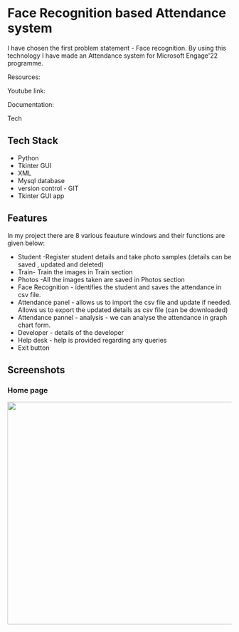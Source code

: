 
# Face Recognition based Attendance system 

I have chosen the first problem statement - Face recognition.
By using this technology I have made an Attendance system for Microsoft Engage'22 programme.

Resources:

Youtube link:

Documentation:

Tech





## Tech Stack

* Python 
* Tkinter GUI
* XML
* Mysql database
* version control - GIT
* Tkinter GUI app 




## Features
In my project there are 8 various feauture windows and their functions are given below:
 * Student -Register student details and take photo samples (details can be saved , updated and deleted)
 * Train- Train the images in Train section
 * Photos -All the images taken are saved in Photos section
 * Face Recognition - identifies the student and saves the attendance in csv file.
 * Attendance panel - allows us to import the csv file and update if needed. Allows us to export the 
   updated details as csv file (can be downloaded)
 * Attendance pannel - analysis - we can analyse the attendance in graph chart form.
 * Developer - details of the developer 
 * Help desk - help is provided regarding any queries
 * Exit button 

 
                 
    




## Screenshots
### Home page
<p align="center">
<img src="https://github.com/Anuradha-Naidu/Face-Recognition-Attendance-System/blob/master/screenshots/Home%20page.png?raw=true" width="900" height="500"/>
</p>


